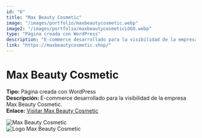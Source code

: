 ```yaml
---
id: "6"
title: "Max Beauty Cosmetic"
image: "/images/portfolio/maxbeautycosmetic.webp"
image2: "/images/portfolio/maxbeautycosmeticLOGO.webp"
type: "Página creada con WordPress"
description: "E-commerce desarrollado para la visibilidad de la empresa Max Beauty Cosmetic."
link: "https://maxbeautycosmetic.shop/"
---
```


# Max Beauty Cosmetic

**Tipo:** Página creada con WordPress  
**Descripción:** E-commerce desarrollado para la visibilidad de la empresa Max Beauty Cosmetic.  
**Enlace:** [Visitar Max Beauty Cosmetic](https://maxbeautycosmetic.shop/)

![Max Beauty Cosmetic](/images/portfolio/maxbeautycosmetic.webp)  
![Logo Max Beauty Cosmetic](/images/portfolio/maxbeautycosmeticLOGO.webp)
